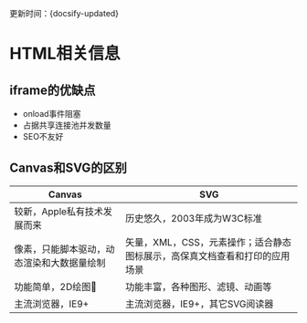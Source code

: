 更新时间：{docsify-updated}

# HTML相关信息


## iframe的优缺点

- onload事件阻塞
- 占据共享连接池并发数量
- SEO不友好

## Canvas和SVG的区别

| Canvas | SVG |
| -- | -- |
| 较新，Apple私有技术发展而来 | 历史悠久，2003年成为W3C标准 |
| 像素，只能脚本驱动，动态渲染和大数据量绘制 | 矢量，XML，CSS，元素操作；适合静态图标展示，高保真文档查看和打印的应用场景 |
| 功能简单，2D绘图 | 功能丰富，各种图形、滤镜、动画等 |
| 主流浏览器，IE9+ | 主流浏览器，IE9+，其它SVG阅读器 |
